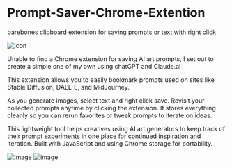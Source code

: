 # Prompt-Saver-Chrome-Extention
barebones clipboard extension for saving prompts or text with right click


![icon](https://github.com/rhlkmth/Prompt-Saver-Chrome-Extention/assets/16479173/713d9b09-1272-426e-b669-475cd0bc75b8)


Unable to find a Chrome extension for saving AI art prompts, I set out to create a simple one of my own using chatGPT and Claude.ai


This extension allows you to easily bookmark prompts used on sites like Stable Diffusion, DALL-E, and MidJourney.

As you generate images, select text and right click save. Revisit your collected prompts anytime by clicking the extension. It stores everything cleanly so you can rerun favorites or tweak prompts to iterate on ideas.

This lightweight tool helps creatives using AI art generators to keep track of their prompt experiments in one place for continued inspiration and iteration. Built with JavaScript and using Chrome storage for portability.

![image](https://github.com/rhlkmth/Prompt-Saver-Chrome-Extention/assets/16479173/a87ff5ef-5a3e-4825-ab33-c96096b9ec0f)
![image](https://github.com/rhlkmth/Prompt-Saver-Chrome-Extention/assets/16479173/573404ca-59dd-43d2-9815-e7048ea91e62)

